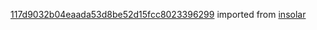 [117d9032b04eaada53d8be52d15fcc8023396299](https://github.com/insolar/insolar/commit/117d9032b04eaada53d8be52d15fcc8023396299) imported from [insolar](https://github.com/insolar/insolar)
